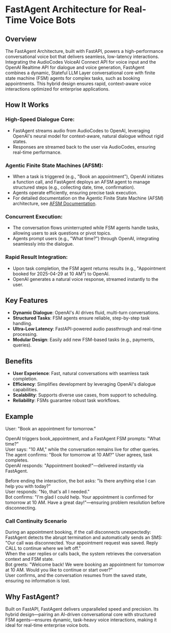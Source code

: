 # FastAgent Architecture for Real-Time Voice Bots

## Overview

The FastAgent Architecture, built with FastAPI, powers a high-performance conversational voice bot that delivers seamless, low-latency interactions. Integrating the AudioCodes VoiceAI Connect API for voice input and the OpenAI Realtime API for dialogue and voice generation, FastAgent combines a dynamic, Stateful LLM Layer conversational core with finite state machine (FSM) agents for complex tasks, such as booking appointments. This hybrid design ensures rapid, context-aware voice interactions optimized for enterprise applications.

## How It Works

### High-Speed Dialogue Core:
- FastAgent streams audio from AudioCodes to OpenAI, leveraging OpenAI's neural model for context-aware, natural dialogue without rigid states.
- Responses are streamed back to the user via AudioCodes, ensuring real-time performance.

### Agentic Finite State Machines (AFSM):
- When a task is triggered (e.g., "Book an appointment"), OpenAI initiates a function call, and FastAgent deploys an AFSM agent to manage structured steps (e.g., collecting date, time, confirmation).
- Agents operate efficiently, ensuring precise task execution.
- For detailed documentation on the Agentic Finite State Machine (AFSM) architecture, see [AFSM Documentation](fastagent/afsm/README.md).

### Concurrent Execution:
- The conversation flows uninterrupted while FSM agents handle tasks, allowing users to ask questions or pivot topics.
- Agents prompt users (e.g., "What time?") through OpenAI, integrating seamlessly into the dialogue.

### Rapid Result Integration:
- Upon task completion, the FSM agent returns results (e.g., "Appointment booked for 2025-04-29 at 10 AM") to OpenAI.
- OpenAI generates a natural voice response, streamed instantly to the user.

## Key Features

- **Dynamic Dialogue**: OpenAI's AI drives fluid, multi-turn conversations.
- **Structured Tasks**: FSM agents ensure reliable, step-by-step task handling.
- **Ultra-Low Latency**: FastAPI-powered audio passthrough and real-time processing.
- **Modular Design**: Easily add new FSM-based tasks (e.g., payments, queries).

## Benefits

- **User Experience**: Fast, natural conversations with seamless task completion.
- **Efficiency**: Simplifies development by leveraging OpenAI's dialogue capabilities.
- **Scalability**: Supports diverse use cases, from support to scheduling.
- **Reliability**: FSMs guarantee robust task workflows.

## Example

User: "Book an appointment for tomorrow."  

OpenAI triggers book_appointment, and a FastAgent FSM prompts: "What time?"  
User says: "10 AM," while the conversation remains live for other queries.  
The agent confirms: "Book for tomorrow at 10 AM?" User agrees, task completes.  
OpenAI responds: "Appointment booked!"—delivered instantly via FastAgent.

Before ending the interaction, the bot asks: "Is there anything else I can help you with today?"  
User responds: "No, that's all I needed."  
Bot confirms: "I'm glad I could help. Your appointment is confirmed for tomorrow at 10 AM. Have a great day!"—ensuring problem resolution before disconnecting.

### Call Continuity Scenario

During an appointment booking, if the call disconnects unexpectedly:  
FastAgent detects the abrupt termination and automatically sends an SMS: "Our call was disconnected. Your appointment request was saved. Reply CALL to continue where we left off."  
When the user replies or calls back, the system retrieves the conversation context and FSM state.  
Bot greets: "Welcome back! We were booking an appointment for tomorrow at 10 AM. Would you like to continue or start over?"  
User confirms, and the conversation resumes from the saved state, ensuring no information is lost.

## Why FastAgent?

Built on FastAPI, FastAgent delivers unparalleled speed and precision. Its hybrid design—pairing an AI-driven conversational core with structured FSM agents—ensures dynamic, task-heavy voice interactions, making it ideal for real-time enterprise voice bots.
